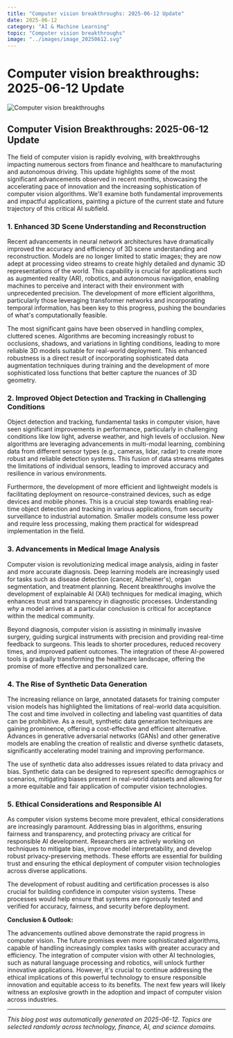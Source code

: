 ```yaml
---
title: "Computer vision breakthroughs: 2025-06-12 Update"
date: 2025-06-12
category: "AI & Machine Learning"
topic: "Computer vision breakthroughs"
image: "../images/image_20250612.svg"
---
```


# Computer vision breakthroughs: 2025-06-12 Update

![Computer vision breakthroughs](../images/image_20250612.svg)

## Computer Vision Breakthroughs: 2025-06-12 Update

The field of computer vision is rapidly evolving, with breakthroughs impacting numerous sectors from finance and healthcare to manufacturing and autonomous driving.  This update highlights some of the most significant advancements observed in recent months, showcasing the accelerating pace of innovation and the increasing sophistication of computer vision algorithms.  We'll examine both fundamental improvements and impactful applications, painting a picture of the current state and future trajectory of this critical AI subfield.


### 1. Enhanced 3D Scene Understanding and Reconstruction

Recent advancements in neural network architectures have dramatically improved the accuracy and efficiency of 3D scene understanding and reconstruction.  Models are no longer limited to static images; they are now adept at processing video streams to create highly detailed and dynamic 3D representations of the world.  This capability is crucial for applications such as augmented reality (AR), robotics, and autonomous navigation, enabling machines to perceive and interact with their environment with unprecedented precision.  The development of more efficient algorithms, particularly those leveraging transformer networks and incorporating temporal information, has been key to this progress, pushing the boundaries of what's computationally feasible.

The most significant gains have been observed in handling complex, cluttered scenes. Algorithms are becoming increasingly robust to occlusions, shadows, and variations in lighting conditions, leading to more reliable 3D models suitable for real-world deployment. This enhanced robustness is a direct result of incorporating sophisticated data augmentation techniques during training and the development of more sophisticated loss functions that better capture the nuances of 3D geometry.



### 2.  Improved Object Detection and Tracking in Challenging Conditions

Object detection and tracking, fundamental tasks in computer vision, have seen significant improvements in performance, particularly in challenging conditions like low light, adverse weather, and high levels of occlusion.  New algorithms are leveraging advancements in multi-modal learning, combining data from different sensor types (e.g., cameras, lidar, radar) to create more robust and reliable detection systems. This fusion of data streams mitigates the limitations of individual sensors, leading to improved accuracy and resilience in various environments.

Furthermore, the development of more efficient and lightweight models is facilitating deployment on resource-constrained devices, such as edge devices and mobile phones. This is a crucial step towards enabling real-time object detection and tracking in various applications, from security surveillance to industrial automation.  Smaller models consume less power and require less processing, making them practical for widespread implementation in the field.


### 3.  Advancements in Medical Image Analysis

Computer vision is revolutionizing medical image analysis, aiding in faster and more accurate diagnosis.  Deep learning models are increasingly used for tasks such as disease detection (cancer, Alzheimer's), organ segmentation, and treatment planning.  Recent breakthroughs involve the development of explainable AI (XAI) techniques for medical imaging, which enhances trust and transparency in diagnostic processes.  Understanding *why* a model arrives at a particular conclusion is critical for acceptance within the medical community.

Beyond diagnosis, computer vision is assisting in minimally invasive surgery, guiding surgical instruments with precision and providing real-time feedback to surgeons. This leads to shorter procedures, reduced recovery times, and improved patient outcomes.  The integration of these AI-powered tools is gradually transforming the healthcare landscape, offering the promise of more effective and personalized care.


### 4.  The Rise of Synthetic Data Generation

The increasing reliance on large, annotated datasets for training computer vision models has highlighted the limitations of real-world data acquisition.  The cost and time involved in collecting and labeling vast quantities of data can be prohibitive.  As a result, synthetic data generation techniques are gaining prominence, offering a cost-effective and efficient alternative.  Advances in generative adversarial networks (GANs) and other generative models are enabling the creation of realistic and diverse synthetic datasets, significantly accelerating model training and improving performance.

The use of synthetic data also addresses issues related to data privacy and bias.  Synthetic data can be designed to represent specific demographics or scenarios, mitigating biases present in real-world datasets and allowing for a more equitable and fair application of computer vision technologies.


### 5.  Ethical Considerations and Responsible AI

As computer vision systems become more prevalent, ethical considerations are increasingly paramount.  Addressing bias in algorithms, ensuring fairness and transparency, and protecting privacy are critical for responsible AI development.  Researchers are actively working on techniques to mitigate bias, improve model interpretability, and develop robust privacy-preserving methods.  These efforts are essential for building trust and ensuring the ethical deployment of computer vision technologies across diverse applications.

The development of robust auditing and certification processes is also crucial for building confidence in computer vision systems.  These processes would help ensure that systems are rigorously tested and verified for accuracy, fairness, and security before deployment.


**Conclusion & Outlook:**

The advancements outlined above demonstrate the rapid progress in computer vision.  The future promises even more sophisticated algorithms, capable of handling increasingly complex tasks with greater accuracy and efficiency. The integration of computer vision with other AI technologies, such as natural language processing and robotics, will unlock further innovative applications.  However, it's crucial to continue addressing the ethical implications of this powerful technology to ensure responsible innovation and equitable access to its benefits.  The next few years will likely witness an explosive growth in the adoption and impact of computer vision across industries.


---
*This blog post was automatically generated on 2025-06-12. Topics are selected randomly across technology, finance, AI, and science domains.*
